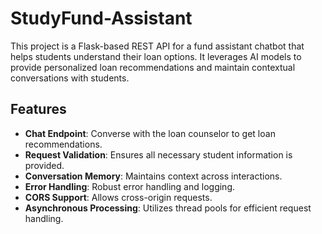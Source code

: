 # StudyFund-Assistant

This project is a Flask-based REST API for a fund assistant chatbot that helps students understand their loan options. It leverages AI models to provide personalized loan recommendations and maintain contextual conversations with students.

## Features

- **Chat Endpoint**: Converse with the loan counselor to get loan recommendations.
- **Request Validation**: Ensures all necessary student information is provided.
- **Conversation Memory**: Maintains context across interactions.
- **Error Handling**: Robust error handling and logging.
- **CORS Support**: Allows cross-origin requests.
- **Asynchronous Processing**: Utilizes thread pools for efficient request handling.
